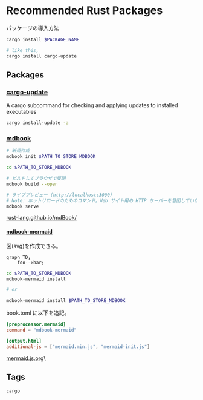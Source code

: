 # Recommended Rust Packages

パッケージの導入方法

```sh
cargo install $PACKAGE_NAME

# like this,
cargo install cargo-update
```

## Packages

### [cargo-update](https://crates.io/crates/cargo-update)

A cargo subcommand for checking and applying updates to installed executables

```sh
cargo install-update -a
```

### [mdbook](https://crates.io/crates/mdbook)

```sh
# 新規作成
mdbook init $PATH_TO_STORE_MDBOOK

cd $PATH_TO_STORE_MDBOOK

# ビルドしてブラウザで展開
mdbook build --open

# ライブプレビュー (http://localhost:3000)
# Note: ホットリロードのためのコマンド。Web サイト用の HTTP サーバーを意図していない。
mdbook serve
```

[rust-lang.github.io/mdBook/](https://rust-lang.github.io/mdBook/)

#### [mdbook-mermaid](https://crates.io/crates/mdbook-mermaid)

図(svg)を作成できる。

```mermaid
graph TD;
    foo-->bar;
```

```sh
cd $PATH_TO_STORE_MDBOOK
mdbook-mermaid install

# or

mdbook-mermaid install $PATH_TO_STORE_MDBOOK
```

book.toml に以下を追記。

```toml
[preprocessor.mermaid]
command = "mdbook-mermaid"

[output.html]
additional-js = ["mermaid.min.js", "mermaid-init.js"]
```

[mermaid.js.org](https://mermaid.js.org/)\

## Tags

`cargo`
